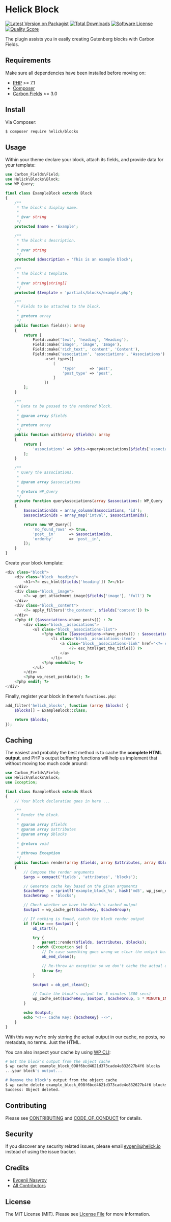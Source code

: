 # Helick Block

[![Latest Version on Packagist][ico-version]][link-packagist]
[![Total Downloads][ico-downloads]][link-downloads]
[![Software License][ico-license]](LICENSE.md)
[![Quality Score][ico-code-quality]][link-code-quality]

The plugin assists you in easily creating Gutenberg blocks with Carbon Fields.

## Requirements

Make sure all dependencies have been installed before moving on:

* [PHP](http://php.net/manual/en/install.php) >= 7.1
* [Composer](https://getcomposer.org/download/)
* [Carbon Fields](https://docs.carbonfields.net/#/quickstart) >= 3.0

## Install

Via Composer:

``` bash
$ composer require helick/blocks
```

## Usage

Within your theme declare your block, attach its fields, and provide data for your template:

``` php
use Carbon_Fields\Field;
use Helick\Blocks\Block;
use WP_Query;

final class ExampleBlock extends Block
{
    /**
     * The block's display name.
     *
     * @var string
     */
    protected $name = 'Example';

    /**
     * The block's description.
     *
     * @var string
     */
    protected $description = 'This is an example block';

    /**
     * The block's template.
     *
     * @var string|string[]
     */
    protected $template = 'partials/blocks/example.php';

    /**
     * Fields to be attached to the block.
     *
     * @return array
     */
    public function fields(): array
    {
        return [
            Field::make('text', 'heading', 'Heading'),
            Field::make('image', 'image', 'Image'),
            Field::make('rich_text', 'content', 'Content'),
            Field::make('association', 'associations', 'Associations')
                 ->set_types([
                     [
                         'type'      => 'post',
                         'post_type' => 'post',
                     ]
                 ])
        ];
    }

    /**
     * Data to be passed to the rendered block.
     *
     * @param array $fields
     *
     * @return array
     */
    public function with(array $fields): array
    {
        return [
            'associations' => $this->queryAssociations($fields['associations'])
        ];
    }

    /**
     * Query the associations.
     *
     * @param array $associations
     *
     * @return WP_Query
     */
    private function queryAssociations(array $associations): WP_Query
    {
        $associationIds = array_column($associations, 'id');
        $associationIds = array_map('intval', $associationIds);

        return new WP_Query([
            'no_found_rows' => true,
            'post__in'      => $associationIds,
            'orderby'       => 'post__in',
        ]);
    }
}

```

Create your block template:

``` php
<div class="block">
    <div class="block__heading">
        <h1><?= esc_html($fields['heading']) ?></h1>
    </div>
    <div class="block__image">
        <?= wp_get_attachment_image($fields['image'], 'full') ?>
    </div>
    <div class="block__content">
        <?= apply_filters('the_content', $fields['content']) ?>
    </div>
    <?php if ($associations->have_posts()) : ?>
        <div class="block__associations">
            <ul class="block__associations-list">
                <?php while ($associations->have_posts()) : $associations->the_post(); ?>
                    <li class="block__associations-item">
                        <a class="block__associations-link" href="<?= esc_url(get_the_permalink()) ?>">
                            <?= esc_html(get_the_title()) ?>
                        </a>
                    </li>
                <?php endwhile; ?>
            </ul>
        </div>
        <?php wp_reset_postdata(); ?>
    <?php endif; ?>
</div>

```

Finally, register your block in theme's `functions.php`:

``` php
add_filter('helick_blocks', function (array $blocks) {
    $blocks[] = ExampleBlock::class;

    return $blocks;
});
```

## Caching

The easiest and probably the best method is to cache the **complete HTML output**, and PHP's output buffering functions will help us implement that without moving too much code around:

``` php
use Carbon_Fields\Field;
use Helick\Blocks\Block;
use Exception;

final class ExampleBlock extends Block
{
    // Your block declaration goes in here ...

    /**
     * Render the block.
     *
     * @param array $fields
     * @param array $attributes
     * @param array $blocks
     *
     * @return void
     *
     * @throws Exception
     */
    public function render(array $fields, array $attributes, array $blocks): void
    {
        // Compose the render arguments
        $args = compact('fields', 'attributes', 'blocks');

        // Generate cache key based on the given arguments
        $cacheKey   = sprintf('example_block_%s', hash('md5', wp_json_encode($args)));
        $cacheGroup = 'blocks';

        // Check whether we have the block's cached output
        $output = wp_cache_get($cacheKey, $cacheGroup);

        // If nothing is found, catch the block render output
        if (false === $output) {
            ob_start();

            try {
                parent::render($fields, $attributes, $blocks);
            } catch (Exception $e) {
                // In case something goes wrong we clear the output buffer
                ob_end_clean();

                // Re-throw an exception so we don't cache the actual error output
                throw $e;
            }

            $output = ob_get_clean();

            // Cache the block's output for 5 minutes (300 secs)
            wp_cache_set($cacheKey, $output, $cacheGroup, 5 * MINUTE_IN_SECONDS);
        }

        echo $output;
        echo "<!-- Cache Key: {$cacheKey} -->";
    }
}
```

With this way we're only storing the actual output in our cache, no posts, no metadata, no terms. Just the HTML.

You can also inspect your cache by using [WP CLI](https://wp-cli.org/):

``` bash
# Get the block's output from the object cache
$ wp cache get example_block_098f6bcd4621d373cade4e832627b4f6 blocks
...your block's output...

# Remove the block's output from the object cache
$ wp cache delete example_block_098f6bcd4621d373cade4e832627b4f6 blocks
Success: Object deleted.
```

## Contributing

Please see [CONTRIBUTING](CONTRIBUTING.md) and [CODE_OF_CONDUCT](CODE_OF_CONDUCT.md) for details.

## Security

If you discover any security related issues, please email evgenii@helick.io instead of using the issue tracker.

## Credits

- [Evgenii Nasyrov][link-author]
- [All Contributors][link-contributors]

## License

The MIT License (MIT). Please see [License File](LICENSE.md) for more information.

[ico-version]: https://img.shields.io/packagist/v/helick/blocks.svg?style=flat-square
[ico-license]: https://img.shields.io/badge/license-MIT-brightgreen.svg?style=flat-square
[ico-code-quality]: https://img.shields.io/scrutinizer/g/helick/blocks.svg?style=flat-square
[ico-downloads]: https://img.shields.io/packagist/dt/helick/blocks.svg?style=flat-square

[link-packagist]: https://packagist.org/packages/helick/blocks
[link-code-quality]: https://scrutinizer-ci.com/g/helick/blocks
[link-downloads]: https://packagist.org/packages/helick/blocks
[link-author]: https://github.com/nasyrov
[link-contributors]: ../../contributors
